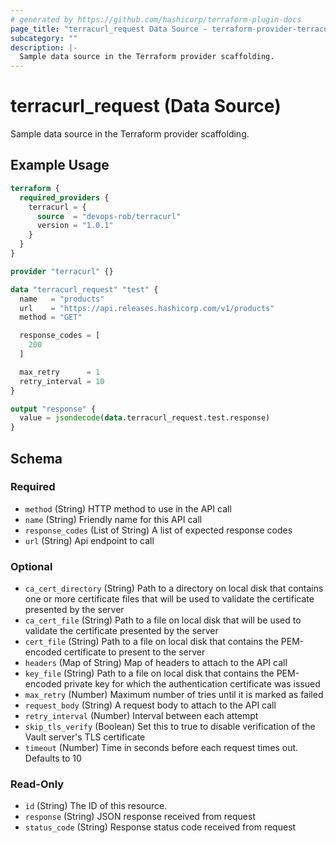 ```yaml
---
# generated by https://github.com/hashicorp/terraform-plugin-docs
page_title: "terracurl_request Data Source - terraform-provider-terracurl"
subcategory: ""
description: |-
  Sample data source in the Terraform provider scaffolding.
---
```


# terracurl_request (Data Source)

Sample data source in the Terraform provider scaffolding.

## Example Usage

```terraform
terraform {
  required_providers {
    terracurl = {
      source  = "devops-rob/terracurl"
      version = "1.0.1"
    }
  }
}

provider "terracurl" {}

data "terracurl_request" "test" {
  name   = "products"
  url    = "https://api.releases.hashicorp.com/v1/products"
  method = "GET"

  response_codes = [
    200
  ]

  max_retry      = 1
  retry_interval = 10
}

output "response" {
  value = jsondecode(data.terracurl_request.test.response)
}
```

<!-- schema generated by tfplugindocs -->
## Schema

### Required

- `method` (String) HTTP method to use in the API call
- `name` (String) Friendly name for this API call
- `response_codes` (List of String) A list of expected response codes
- `url` (String) Api endpoint to call

### Optional

- `ca_cert_directory` (String) Path to a directory on local disk that contains one or more certificate files that will be used to validate the certificate presented by the server
- `ca_cert_file` (String) Path to a file on local disk that will be used to validate the certificate presented by the server
- `cert_file` (String) Path to a file on local disk that contains the PEM-encoded certificate to present to the server
- `headers` (Map of String) Map of headers to attach to the API call
- `key_file` (String) Path to a file on local disk that contains the PEM-encoded private key for which the authentication certificate was issued
- `max_retry` (Number) Maximum number of tries until it is marked as failed
- `request_body` (String) A request body to attach to the API call
- `retry_interval` (Number) Interval between each attempt
- `skip_tls_verify` (Boolean) Set this to true to disable verification of the Vault server's TLS certificate
- `timeout` (Number) Time in seconds before each request times out. Defaults to 10

### Read-Only

- `id` (String) The ID of this resource.
- `response` (String) JSON response received from request
- `status_code` (String) Response status code received from request


